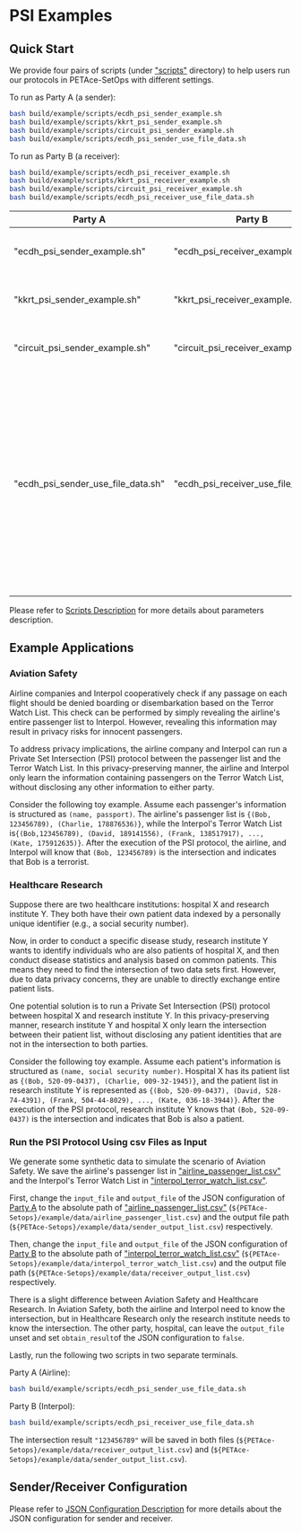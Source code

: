 # PSI Examples

## Quick Start

We provide four pairs of scripts (under ["scripts"](scripts) directory) to help users run our protocols in PETAce-SetOps with different settings.

To run as Party A (a sender):

```bash
bash build/example/scripts/ecdh_psi_sender_example.sh
bash build/example/scripts/kkrt_psi_sender_example.sh
bash build/example/scripts/circuit_psi_sender_example.sh
bash build/example/scripts/ecdh_psi_sender_use_file_data.sh
```

To run as Party B (a receiver):

```bash
bash build/example/scripts/ecdh_psi_receiver_example.sh
bash build/example/scripts/kkrt_psi_receiver_example.sh
bash build/example/scripts/circuit_psi_receiver_example.sh
bash build/example/scripts/ecdh_psi_receiver_use_file_data.sh
```

| Party A                            | Party B                              | Description                                                                                                                                                                                                                                                                  |
|------------------------------------|--------------------------------------|------------------------------------------------------------------------------------------------------------------------------------------------------------------------------------------------------------------------------------------------------------------------------|
| "ecdh_psi_sender_example.sh"       | "ecdh_psi_receiver_example.sh"       | An example of ECDH-PSI using random data.                                                                                                                                                                                                                                    |
| "kkrt_psi_sender_example.sh"       | "kkrt_psi_receiver_example.sh"       | An example of KKRT-PSI using random data.                                                                                                                                                                                                                                    |
| "circuit_psi_sender_example.sh"    | "circuit_psi_receiver_example.sh"    | An example of Circuit-PSI using random data.                                                                                                                                                                                                                                    |
| "ecdh_psi_sender_use_file_data.sh" | "ecdh_psi_receiver_use_file_data.sh" | An example of ECDH-PSI using file data. Before running this script, please change the `input_file` and `output_file` of the JSON configuration of [Party A](json/ecdh_psi_sender.json) and [Party B](json/ecdh_psi_receiver.json) to the correct absolute path of the files. |

Please refer to [Scripts Description](scripts/README.md) for more details about parameters description.

## Example Applications

### Aviation Safety

Airline companies and Interpol cooperatively check if any passage on each flight should be denied boarding or disembarkation based on the Terror Watch List.
This check can be performed by simply revealing the airline's entire passenger list to Interpol.
However, revealing this information may result in privacy risks for innocent passengers.

To address privacy implications, the airline company and Interpol can run a Private Set Intersection (PSI) protocol between the passenger list and the Terror Watch List.
In this privacy-preserving manner, the airline and Interpol only learn the information containing passengers on the Terror Watch List, without disclosing any other information to either party.

Consider the following toy example. Assume each passenger's information is structured as `(name, passport)`.
The airline's passenger list is `{(Bob, 123456789), (Charlie, 178876536)}`, while the Interpol's Terror Watch List is`{(Bob,123456789), (David, 189141556), (Frank, 138517917), ..., (Kate, 175912635)}`.
After the execution of the PSI protocol, the airline, and Interpol will know that `(Bob, 123456789)` is the intersection and indicates that Bob is a terrorist.

### Healthcare Research

Suppose there are two healthcare institutions: hospital X and research institute Y.
They both have their own patient data indexed by a personally unique identifier (e.g., a social security number).

Now, in order to conduct a specific disease study, research institute Y wants to identify individuals who are also patients of hospital X, and then conduct disease statistics and analysis based on common patients.
This means they need to find the intersection of two data sets first. However, due to data privacy concerns, they are unable to directly exchange entire patient lists.

One potential solution is to run a Private Set Intersection (PSI) protocol between hospital X and research institute Y.
In this privacy-preserving manner, research institute Y and hospital X only learn the intersection between their patient list, without disclosing any patient identities that are not in the intersection to both parties.

Consider the following toy example. Assume each patient's information is structured as `(name, social security number)`.
Hospital X has its patient list as `{(Bob, 520-09-0437), (Charlie, 009-32-1945)}`, and the patient list in research institute Y is represented as `{(Bob, 520-09-0437), (David, 528-74-4391), (Frank, 504-44-8029), ..., (Kate, 036-18-3944)}`.
After the execution of the PSI protocol, research institute Y knows that `(Bob, 520-09-0437)` is the intersection and indicates that Bob is also a patient.

### Run the PSI Protocol Using csv Files as Input

We generate some synthetic data to simulate the scenario of Aviation Safety.
We save the airline's passenger list in ["airline_passenger_list.csv"](data/airline_passenger_list.csv) and the Interpol's Terror Watch List in ["interpol_terror_watch_list.csv"](data/interpol_terror_watch_list.csv).

First, change the `input_file` and `output_file` of the JSON configuration of [Party A](json/ecdh_psi_sender.json) to the absolute path of ["airline_passenger_list.csv"](data/airline_passenger_list.csv) (`${PETAce-Setops}/example/data/airline_passenger_list.csv`) and the output file path (`${PETAce-Setops}/example/data/sender_output_list.csv`) respectively.

Then, change the `input_file` and `output_file` of the JSON configuration of [Party B](json/ecdh_psi_receiver.json) to the absolute path of ["interpol_terror_watch_list.csv"](data/interpol_terror_watch_list.csv) (`${PETAce-Setops}/example/data/interpol_terror_watch_list.csv`) and the output file path (`${PETAce-Setops}/example/data/receiver_output_list.csv`) respectively.

There is a slight difference between Aviation Safety and Healthcare Research.
In Aviation Safety, both the airline and Interpol need to know the intersection, but in Healthcare Research only the research institute needs to know the intersection.
The other party, hospital, can leave the `output_file` unset and set `obtain_result`of the JSON configuration to `false`.

Lastly, run the following two scripts in two separate terminals.

Party A (Airline):

```bash
bash build/example/scripts/ecdh_psi_sender_use_file_data.sh
```

Party B (Interpol):

```bash
bash build/example/scripts/ecdh_psi_receiver_use_file_data.sh
```

The intersection result `"123456789"` will be saved in both files (`${PETAce-Setops}/example/data/receiver_output_list.csv`) and (`${PETAce-Setops}/example/data/sender_output_list.csv`).

## Sender/Receiver Configuration

Please refer to [JSON Configuration Description](json/README.md) for more details about the JSON configuration for sender and receiver.
